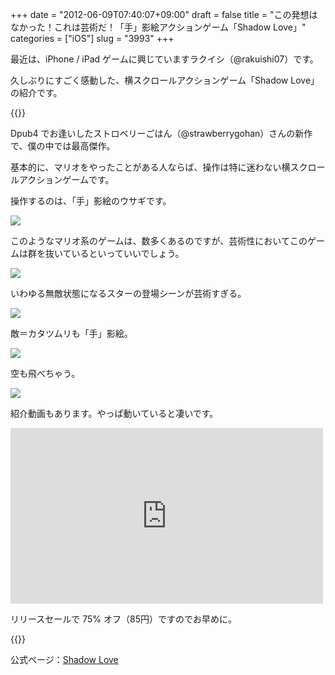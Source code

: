 +++
date = "2012-06-09T07:40:07+09:00"
draft = false
title = "この発想はなかった！これは芸術だ！「手」影絵アクションゲーム「Shadow Love」"
categories = ["iOS"]
slug = "3993"
+++

最近は、iPhone / iPad ゲームに興じていますラクイシ（@rakuishi07）です。

久しぶりにすごく感動した、横スクロールアクションゲーム「Shadow Love」の紹介です。

{{<app id="530364171" title="Shadow Love 1.0（￥85）" src="http://a4.mzstatic.com/us/r30/Purple/v4/45/bd/36/45bd3626-8feb-fb57-e20b-d8000e978a0a/hzOBxvYJdzEadBbbGUXgBw-temp-upload.mumlgozc.100x100-75.png">}}

Dpub4 でお逢いしたストロベリーごはん（@strawberrygohan）さんの新作で、僕の中では最高傑作。

基本的に、マリオをやったことがある人ならば、操作は特に迷わない横スクロールアクションゲームです。

操作するのは、「手」影絵のウサギです。

![](/images/2012/06/3993_1.png)

このようなマリオ系のゲームは、数多くあるのですが、芸術性においてこのゲームは群を抜いているといっていいでしょう。

![](/images/2012/06/3993_2.png)

いわゆる無敵状態になるスターの登場シーンが芸術すぎる。

![](/images/2012/06/3993_3.png)

敵＝カタツムリも「手」影絵。

![](/images/2012/06/3993_4.png)

空も飛べちゃう。

![](/images/2012/06/3993_5.png)

紹介動画もあります。やっぱ動いていると凄いです。

<iframe width="500" height="281" src="http://www.youtube.com/embed/Nf0r78GtTBQ" frameborder="0" allowfullscreen></iframe>

リリースセールで 75% オフ（85円）ですのでお早めに。

{{<app id="530364171" title="Shadow Love 1.0（￥85）" src="http://a4.mzstatic.com/us/r30/Purple/v4/45/bd/36/45bd3626-8feb-fb57-e20b-d8000e978a0a/hzOBxvYJdzEadBbbGUXgBw-temp-upload.mumlgozc.100x100-75.png">}}

公式ページ：[Shadow Love](http://strawberrygohan.com/iPhone/shadowlove/jp.html)
